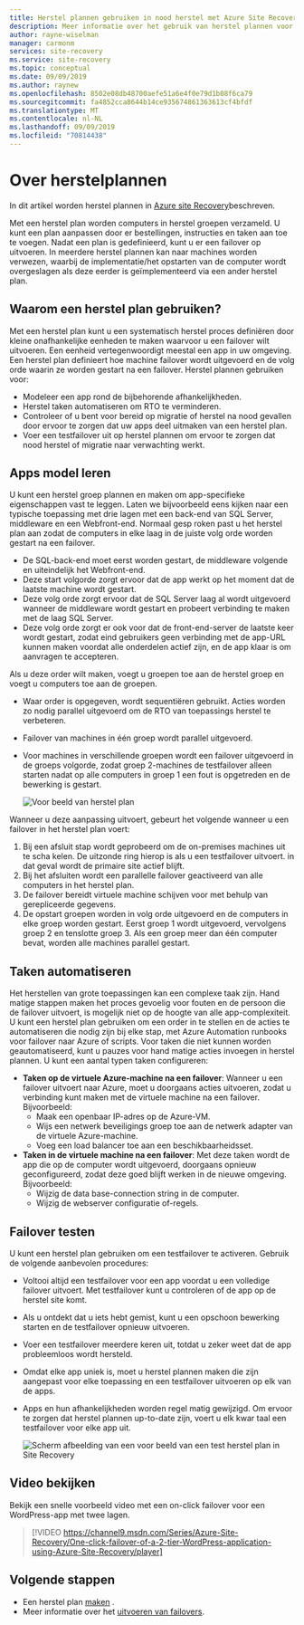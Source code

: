 ```yaml
---
title: Herstel plannen gebruiken in nood herstel met Azure Site Recovery
description: Meer informatie over het gebruik van herstel plannen voor herstel na nood gevallen met de Azure Site Recovery-service.
author: rayne-wiselman
manager: carmonm
services: site-recovery
ms.service: site-recovery
ms.topic: conceptual
ms.date: 09/09/2019
ms.author: raynew
ms.openlocfilehash: 8502e08db48700aefe51a6e4f0e79d1b08f6ca79
ms.sourcegitcommit: fa4852cca8644b14ce935674861363613cf4bfdf
ms.translationtype: MT
ms.contentlocale: nl-NL
ms.lasthandoff: 09/09/2019
ms.locfileid: "70814438"
---
```

# <a name="about-recovery-plans"></a>Over herstelplannen

In dit artikel worden herstel plannen in [Azure site Recovery](site-recovery-overview.md)beschreven.

Met een herstel plan worden computers in herstel groepen verzameld. U kunt een plan aanpassen door er bestellingen, instructies en taken aan toe te voegen. Nadat een plan is gedefinieerd, kunt u er een failover op uitvoeren.  In meerdere herstel plannen kan naar machines worden verwezen, waarbij de implementatie/het opstarten van de computer wordt overgeslagen als deze eerder is geïmplementeerd via een ander herstel plan.


## <a name="why-use-a-recovery-plan"></a>Waarom een herstel plan gebruiken?

Met een herstel plan kunt u een systematisch herstel proces definiëren door kleine onafhankelijke eenheden te maken waarvoor u een failover wilt uitvoeren. Een eenheid vertegenwoordigt meestal een app in uw omgeving. Een herstel plan definieert hoe machine failover wordt uitgevoerd en de volg orde waarin ze worden gestart na een failover. Herstel plannen gebruiken voor:

* Modeleer een app rond de bijbehorende afhankelijkheden.
* Herstel taken automatiseren om RTO te verminderen.
* Controleer of u bent voor bereid op migratie of herstel na nood gevallen door ervoor te zorgen dat uw apps deel uitmaken van een herstel plan.
* Voer een testfailover uit op herstel plannen om ervoor te zorgen dat nood herstel of migratie naar verwachting werkt.


## <a name="model-apps"></a>Apps model leren

U kunt een herstel groep plannen en maken om app-specifieke eigenschappen vast te leggen. Laten we bijvoorbeeld eens kijken naar een typische toepassing met drie lagen met een back-end van SQL Server, middleware en een Webfront-end. Normaal gesp roken past u het herstel plan aan zodat de computers in elke laag in de juiste volg orde worden gestart na een failover.

- De SQL-back-end moet eerst worden gestart, de middleware volgende en uiteindelijk het Webfront-end.
- Deze start volgorde zorgt ervoor dat de app werkt op het moment dat de laatste machine wordt gestart.
- Deze volg orde zorgt ervoor dat de SQL Server laag al wordt uitgevoerd wanneer de middleware wordt gestart en probeert verbinding te maken met de laag SQL Server. 
- Deze volg orde zorgt er ook voor dat de front-end-server de laatste keer wordt gestart, zodat eind gebruikers geen verbinding met de app-URL kunnen maken voordat alle onderdelen actief zijn, en de app klaar is om aanvragen te accepteren.

Als u deze order wilt maken, voegt u groepen toe aan de herstel groep en voegt u computers toe aan de groepen.
- Waar order is opgegeven, wordt sequentiëren gebruikt. Acties worden zo nodig parallel uitgevoerd om de RTO van toepassings herstel te verbeteren.
- Failover van machines in één groep wordt parallel uitgevoerd.
- Voor machines in verschillende groepen wordt een failover uitgevoerd in de groeps volgorde, zodat groep 2-machines de testfailover alleen starten nadat op alle computers in groep 1 een fout is opgetreden en de bewerking is gestart.

    ![Voor beeld van herstel plan](./media/recovery-plan-overview/rp.png)

Wanneer u deze aanpassing uitvoert, gebeurt het volgende wanneer u een failover in het herstel plan voert: 

1. Bij een afsluit stap wordt geprobeerd om de on-premises machines uit te scha kelen. De uitzonde ring hierop is als u een testfailover uitvoert. in dat geval wordt de primaire site actief blijft. 
2. Bij het afsluiten wordt een parallelle failover geactiveerd van alle computers in het herstel plan.
3. De failover bereidt virtuele machine schijven voor met behulp van gerepliceerde gegevens.
4. De opstart groepen worden in volg orde uitgevoerd en de computers in elke groep worden gestart. Eerst groep 1 wordt uitgevoerd, vervolgens groep 2 en tenslotte groep 3. Als een groep meer dan één computer bevat, worden alle machines parallel gestart.


## <a name="automate-tasks"></a>Taken automatiseren

Het herstellen van grote toepassingen kan een complexe taak zijn. Hand matige stappen maken het proces gevoelig voor fouten en de persoon die de failover uitvoert, is mogelijk niet op de hoogte van alle app-complexiteit. U kunt een herstel plan gebruiken om een order in te stellen en de acties te automatiseren die nodig zijn bij elke stap, met Azure Automation runbooks voor failover naar Azure of scripts. Voor taken die niet kunnen worden geautomatiseerd, kunt u pauzes voor hand matige acties invoegen in herstel plannen. U kunt een aantal typen taken configureren:

* **Taken op de virtuele Azure-machine na een failover**: Wanneer u een failover uitvoert naar Azure, moet u doorgaans acties uitvoeren, zodat u verbinding kunt maken met de virtuele machine na een failover. Bijvoorbeeld: 
    * Maak een openbaar IP-adres op de Azure-VM.
    * Wijs een netwerk beveiligings groep toe aan de netwerk adapter van de virtuele Azure-machine.
    * Voeg een load balancer toe aan een beschikbaarheidsset.
* **Taken in de virtuele machine na een failover**: Met deze taken wordt de app die op de computer wordt uitgevoerd, doorgaans opnieuw geconfigureerd, zodat deze goed blijft werken in de nieuwe omgeving. Bijvoorbeeld:
    * Wijzig de data base-connection string in de computer.
    * Wijzig de webserver configuratie of-regels.


## <a name="test-failover"></a>Failover testen

U kunt een herstel plan gebruiken om een testfailover te activeren. Gebruik de volgende aanbevolen procedures:

- Voltooi altijd een testfailover voor een app voordat u een volledige failover uitvoert. Met testfailover kunt u controleren of de app op de herstel site komt.
- Als u ontdekt dat u iets hebt gemist, kunt u een opschoon bewerking starten en de testfailover opnieuw uitvoeren. 
- Voer een testfailover meerdere keren uit, totdat u zeker weet dat de app probleemloos wordt hersteld.
- Omdat elke app uniek is, moet u herstel plannen maken die zijn aangepast voor elke toepassing en een testfailover uitvoeren op elk van de apps.
- Apps en hun afhankelijkheden worden regel matig gewijzigd. Om ervoor te zorgen dat herstel plannen up-to-date zijn, voert u elk kwar taal een testfailover voor elke app uit.

    ![Scherm afbeelding van een voor beeld van een test herstel plan in Site Recovery](./media/recovery-plan-overview/rptest.png)

## <a name="watch-the-video"></a>Video bekijken

Bekijk een snelle voorbeeld video met een on-click failover voor een WordPress-app met twee lagen.
    
> [!VIDEO https://channel9.msdn.com/Series/Azure-Site-Recovery/One-click-failover-of-a-2-tier-WordPress-application-using-Azure-Site-Recovery/player]



## <a name="next-steps"></a>Volgende stappen

- Een herstel plan [maken](site-recovery-create-recovery-plans.md) .
- Meer informatie over het [uitvoeren van failovers](site-recovery-failover.md).  
